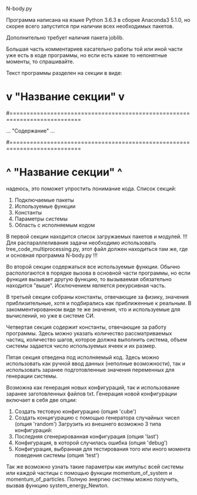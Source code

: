 N-body.py

Программа написана на языке Python 3.6.3 в сборке 
Anaconda3 5.1.0, но скорее всего запустится при наличии
всех необходимых пакетов.

Дополнительно требует наличия пакета joblib.

Большая часть комментариев касательно работы той или иной 
части уже есть в коде программы, но если есть какие то 
непонятные моменты, то спрашивайте.

Текст программы разделен на секции в виде:

# v "Название секции" v
#===========================================================================

... "Содержание" ...

#===========================================================================
# ^ "Название секции" ^

надеюсь, это поможет упростить понимание кода.
Список секций:
1) Подключаемые пакеты
2) Используемые функции
3) Константы
4) Параметры системы
5) Область с исполняемым кодом

В первой секции находится список загружаемых пакетов и модулей.
!!! Для распараллеливания задачи необходимо использовать
tree_code_multiprocessing.py, этот файл должен находиться
там же, где и основная программа N-body.py !!!

Во второй секции содержаться все используемые функции.
Обычно распологаются в порядке вызова в основной части 
программы, но если функция вызывает другую функцию, то 
вызываемая обязательно находится "выше". Исключением
является рекурсивная часть.

В третьей секции собраны константы, отвечающие за физику,
значения приблизительные, хотя и подбирались как 
приближенные к реальным.
В закомментированном виде те же значения, что и используемые
для вычислений, но уже в системе СИ.

Четвертая секция содержит константы, отвечающие за работу
программы. Здесь можно указать количество рассматриваемых
частиц, количество шагов, которое должна выполнить система,
объем системы задается число используемых ячеек и их размер.

Пятая секция отведена под исполняемый код. 
Здесь можно использовать как ручной ввод данных (неполные возможности),
так и использовать заранее подготовленные значения переменных
для генерации системы.

Возможна как генерация новых конфигураций, так и использование
заранее заготовленных файлов txt.
Генерация новой конфигурации включает в себя две опции:
1) Создать тестовую конфигурацию (опция 'cube')
2) Создать концигурацию с помощью генератора случайных чисел (опция 'random')
Загрузить из внешнего возможно 3 типа конфигураций:
1) Последняя сгенерированная конфигурация (опция 'last')
2) Конфигурация, в которой случилась ошибка (опция 'debug')
3) Конфигурация, выбранная для тестирования того или иного
момента поведения системы (опция 'test')

Так же возможно узнать такие параметры как импульс всей системы или каждой
частицы с помощью функции momentum_of_system и momentum_of_particles.
Полную энергию системы можно получить, вызвав функцию system_energy_Newton.
